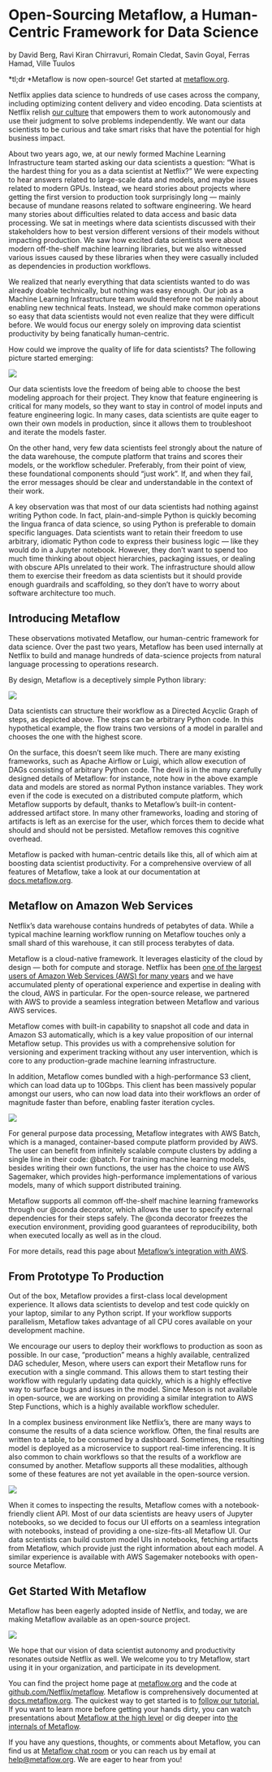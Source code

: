 
# Open-Sourcing Metaflow, a Human-Centric Framework for Data Science

by David Berg, Ravi Kiran Chirravuri, Romain Cledat, Savin Goyal, Ferras Hamad, Ville Tuulos

*tl;dr *Metaflow is now open-source! Get started at [metaflow.org](https://metaflow.org).

Netflix applies data science to hundreds of use cases across the company, including optimizing content delivery and video encoding. Data scientists at Netflix relish [our culture](https://jobs.netflix.com/culture) that empowers them to work autonomously and use their judgment to solve problems independently. We want our data scientists to be curious and take smart risks that have the potential for high business impact.

About two years ago, we, at our newly formed Machine Learning Infrastructure team started asking our data scientists a question: “What is the hardest thing for you as a data scientist at Netflix?” We were expecting to hear answers related to large-scale data and models, and maybe issues related to modern GPUs. Instead, we heard stories about projects where getting the first version to production took surprisingly long — mainly because of mundane reasons related to software engineering. We heard many stories about difficulties related to data access and basic data processing. We sat in meetings where data scientists discussed with their stakeholders how to best version different versions of their models without impacting production. We saw how excited data scientists were about modern off-the-shelf machine learning libraries, but we also witnessed various issues caused by these libraries when they were casually included as dependencies in production workflows.

We realized that nearly everything that data scientists wanted to do was already doable technically, but nothing was easy enough. Our job as a Machine Learning Infrastructure team would therefore not be mainly about enabling new technical feats. Instead, we should make common operations so easy that data scientists would not even realize that they were difficult before. We would focus our energy solely on improving data scientist productivity by being fanatically human-centric.

How could we improve the quality of life for data scientists? The following picture started emerging:

![](https://cdn-images-1.medium.com/max/2000/0*zjLFr5QvOQSGa3z1)

Our data scientists love the freedom of being able to choose the best modeling approach for their project. They know that feature engineering is critical for many models, so they want to stay in control of model inputs and feature engineering logic. In many cases, data scientists are quite eager to own their own models in production, since it allows them to troubleshoot and iterate the models faster.

On the other hand, very few data scientists feel strongly about the nature of the data warehouse, the compute platform that trains and scores their models, or the workflow scheduler. Preferably, from their point of view, these foundational components should “just work”. If, and when they fail, the error messages should be clear and understandable in the context of their work.

A key observation was that most of our data scientists had nothing against writing Python code. In fact, plain-and-simple Python is quickly becoming the lingua franca of data science, so using Python is preferable to domain specific languages. Data scientists want to retain their freedom to use arbitrary, idiomatic Python code to express their business logic — like they would do in a Jupyter notebook. However, they don’t want to spend too much time thinking about object hierarchies, packaging issues, or dealing with obscure APIs unrelated to their work. The infrastructure should allow them to exercise their freedom as data scientists but it should provide enough guardrails and scaffolding, so they don’t have to worry about software architecture too much.

## Introducing Metaflow

These observations motivated Metaflow, our human-centric framework for data science. Over the past two years, Metaflow has been used internally at Netflix to build and manage hundreds of data-science projects from natural language processing to operations research.

By design, Metaflow is a deceptively simple Python library:

![](https://cdn-images-1.medium.com/max/3064/0*Pxf46AcTgtcB7TvA)

Data scientists can structure their workflow as a Directed Acyclic Graph of steps, as depicted above. The steps can be arbitrary Python code. In this hypothetical example, the flow trains two versions of a model in parallel and chooses the one with the highest score.

On the surface, this doesn’t seem like much. There are many existing frameworks, such as Apache Airflow or Luigi, which allow execution of DAGs consisting of arbitrary Python code. The devil is in the many carefully designed details of Metaflow: for instance, note how in the above example data and models are stored as normal Python instance variables. They work even if the code is executed on a distributed compute platform, which Metaflow supports by default, thanks to Metaflow’s built-in content-addressed artifact store. In many other frameworks, loading and storing of artifacts is left as an exercise for the user, which forces them to decide what should and should not be persisted. Metaflow removes this cognitive overhead.

Metaflow is packed with human-centric details like this, all of which aim at boosting data scientist productivity. For a comprehensive overview of all features of Metaflow, take a look at our documentation at [docs.metaflow.org](https://docs.metaflow.org).

## Metaflow on Amazon Web Services

Netflix’s data warehouse contains hundreds of petabytes of data. While a typical machine learning workflow running on Metaflow touches only a small shard of this warehouse, it can still process terabytes of data.

Metaflow is a cloud-native framework. It leverages elasticity of the cloud by design — both for compute and storage. Netflix has been [one of the largest users of Amazon Web Services (AWS) for many years](https://medium.com/netflix-techblog/four-reasons-we-choose-amazons-cloud-as-our-computing-platform-4aceb692afec) and we have accumulated plenty of operational experience and expertise in dealing with the cloud, AWS in particular. For the open-source release, we partnered with AWS to provide a seamless integration between Metaflow and various AWS services.

Metaflow comes with built-in capability to snapshot all code and data in Amazon S3 automatically, which is a key value proposition of our internal Metaflow setup. This provides us with a comprehensive solution for versioning and experiment tracking without any user intervention, which is core to any production-grade machine learning infrastructure.

In addition, Metaflow comes bundled with a high-performance S3 client, which can load data up to 10Gbps. This client has been massively popular amongst our users, who can now load data into their workflows an order of magnitude faster than before, enabling faster iteration cycles.

![](https://cdn-images-1.medium.com/max/2000/0*1s2jhsFH1ceTu1tF)

For general purpose data processing, Metaflow integrates with AWS Batch, which is a managed, container-based compute platform provided by AWS. The user can benefit from infinitely scalable compute clusters by adding a single line in their code: @batch. For training machine learning models, besides writing their own functions, the user has the choice to use AWS Sagemaker, which provides high-performance implementations of various models, many of which support distributed training.

Metaflow supports all common off-the-shelf machine learning frameworks through our @conda decorator, which allows the user to specify external dependencies for their steps safely. The @conda decorator freezes the execution environment, providing good guarantees of reproducibility, both when executed locally as well as in the cloud.

For more details, read this page about [Metaflow’s integration with AWS](https://docs.metaflow.org/metaflow-on-aws/metaflow-on-aws).

## From Prototype To Production

Out of the box, Metaflow provides a first-class local development experience. It allows data scientists to develop and test code quickly on your laptop, similar to any Python script. If your workflow supports parallelism, Metaflow takes advantage of all CPU cores available on your development machine.

We encourage our users to deploy their workflows to production as soon as possible. In our case, “production” means a highly available, centralized DAG scheduler, Meson, where users can export their Metaflow runs for execution with a single command. This allows them to start testing their workflow with regularly updating data quickly, which is a highly effective way to surface bugs and issues in the model. Since Meson is not available in open-source, we are working on providing a similar integration to AWS Step Functions, which is a highly available workflow scheduler.

In a complex business environment like Netflix’s, there are many ways to consume the results of a data science workflow. Often, the final results are written to a table, to be consumed by a dashboard. Sometimes, the resulting model is deployed as a microservice to support real-time inferencing. It is also common to chain workflows so that the results of a workflow are consumed by another. Metaflow supports all these modalities, although some of these features are not yet available in the open-source version.

![](https://cdn-images-1.medium.com/max/2500/0*YD6ISTiYxSXSIHEO)

When it comes to inspecting the results, Metaflow comes with a notebook-friendly client API. Most of our data scientists are heavy users of Jupyter notebooks, so we decided to focus our UI efforts on a seamless integration with notebooks, instead of providing a one-size-fits-all Metaflow UI. Our data scientists can build custom model UIs in notebooks, fetching artifacts from Metaflow, which provide just the right information about each model. A similar experience is available with AWS Sagemaker notebooks with open-source Metaflow.

## Get Started With Metaflow

Metaflow has been eagerly adopted inside of Netflix, and today, we are making Metaflow available as an open-source project.

![](https://cdn-images-1.medium.com/max/2000/0*zFgv_OFHWx-5ko2X)

We hope that our vision of data scientist autonomy and productivity resonates outside Netflix as well. We welcome you to try Metaflow, start using it in your organization, and participate in its development.

You can find the project home page at [metaflow.org](https://metaflow.org) and the code at [github.com/Netflix/metaflow](https://github.com/Netflix/metaflow). Metaflow is comprehensively documented at [docs.metaflow.org](https://docs.metaflow.org). The quickest way to get started is to [follow our tutorial.](https://docs.metaflow.org/getting-started/tutorials) If you want to learn more before getting your hands dirty, you can watch presentations about [Metaflow at the high level](https://www.youtube.com/playlist?list=PLGEBSHR02Xbg0oTf7OwZ_Kk86Zx96mAOb) or dig deeper into [the internals of Metaflow](https://www.youtube.com/playlist?list=PLGEBSHR02XbhC-5Eqy7ERHxpuwiJHes4j).

If you have any questions, thoughts, or comments about Metaflow, you can find us at [Metaflow chat room](http://chat.metaflow.org) or you can reach us by email at [help@metaflow.org](mailto:help@metaflow.org). We are eager to hear from you!
